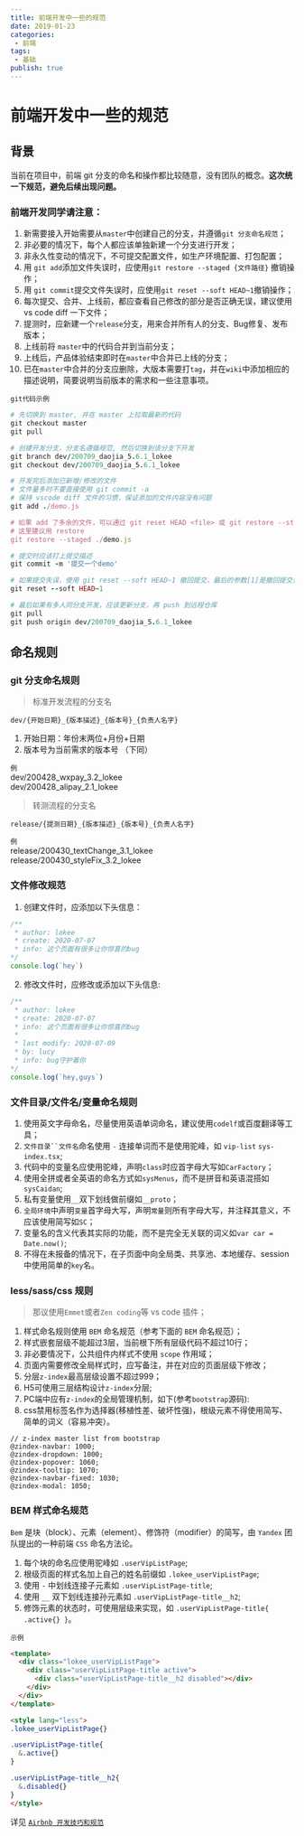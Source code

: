 ```yaml
---
title: 前端开发中一些的规范
date: 2019-01-23
categories:
 - 前端
tags:
 - 基础
publish: true
---
```

# 前端开发中一些的规范

## 背景

当前在项目中，前端 git 分支的命名和操作都比较随意，没有团队的概念。**这次统一下规范，避免后续出现问题。**

### 前端开发同学请注意：

1. 新需要接入开始需要从`master`中创建自己的分支，并遵循`git 分支命名规范`；
2. 非必要的情况下，每个人都应该单独新建一个分支进行开发；
3. 非永久性变动的情况下，不可提交配置文件，如生产环境配置、打包配置；
4. 用 `git add`添加文件失误时，应使用`git restore --staged {文件路径}` 撤销操作；
5. 用 `git commit`提交文件失误时，应使用`git reset --soft HEAD~1`撤销操作；
6. 每次提交、合并、上线前，都应查看自己修改的部分是否正确无误，建议使用 vs code diff 一下文件；
7. 提测时，应新建一个`release`分支，用来合并所有人的分支、Bug修复、发布版本；
8. 上线前将 `master`中的代码合并到当前分支；
9. 上线后，产品体验结束即时在`master`中合并已上线的分支；
10. 已在`master`中合并的分支应删除，大版本需要打`tag`，并在`wiki`中添加相应的描述说明，简要说明当前版本的需求和一些注意事项。

`git代码示例`
``` ruby
# 先切换到 master, 并在 master 上拉取最新的代码
git checkout master
git pull

# 创建开发分支，分支名遵循规范, 然后切换到该分支下开发
git branch dev/200709_daojia_5.6.1_lokee
git checkout dev/200709_daojia_5.6.1_lokee

# 开发完后添加已新增/修改的文件
# 文件量多时不要直接使用 git commit -a
# 保持 vscode diff 文件的习惯，保证添加的文件内容没有问题
git add ./demo.js

# 如果 add 了多余的文件，可以通过 git reset HEAD <file> 或 git restore --staged <file>
# 这里建议用 restore
git restore --staged ./demo.js

# 提交时应该打上提交描述
git commit -m '提交一个demo'

# 如果提交失误，使用 git reset --soft HEAD~1 撤回提交，最后的参数[1]是撤回提交记录的数量
git reset --soft HEAD~1

# 最后如果有多人同分支开发，应该更新分支，再 push 到远程仓库
git pull
git push origin dev/200709_daojia_5.6.1_lokee
```

## 命名规则

### git 分支命名规则

> 标准开发流程的分支名

`dev/{开始日期}_{版本描述}_{版本号}_{负责人名字}`

1.  开始日期：年份末两位+月份+日期
2.  版本号为当前需求的版本号
（下同）

`例`  
dev/200428_wxpay_3.2_lokee  
dev/200428_alipay_2.1_lokee

>  转测流程的分支名

`release/{提测日期}_{版本描述}_{版本号}_{负责人名字}`

`例`  
release/200430_textChange_3.1_lokee  
release/200430_styleFix_3.2_lokee

### 文件修改规范

1. 创建文件时，应添加以下头信息：

``` js
/** 
 * author: lokee
 * create: 2020-07-07
 * info: 这个页面有很多让你惊喜的bug
*/
console.log(`hey`)
```
2. 修改文件时，应修改或添加以下头信息:
``` js
/** 
 * author: lokee
 * create: 2020-07-07
 * info: 这个页面有很多让你惊喜的bug
 * 
 * last modify: 2020-07-09
 * by: lucy
 * info: bug守护着你
*/
console.log(`hey,guys`)
```

### 文件目录/文件名/变量命名规则

1. 使用英文字母命名，尽量使用英语单词命名，建议使用`codelf`或百度翻译等工具；
2. `文件目录``文件名`命名使用 `-` 连接单词而不是使用驼峰，如 `vip-list` `sys-index.tsx`;
3. 代码中的变量名应使用驼峰，声明`class`时应首字母大写如`CarFactory`；
4. 使用全拼或者全英语的命名方式如`sysMenus`，而不是拼音和英语混搭如`sysCaidan`;
5. 私有变量使用`__`双下划线做前缀如`__proto`；
6. `全局环境`中声明`变量`首字母大写，声明`常量`则所有字母大写，并注释其意义，不应该使用简写如`SC`；
7. 变量名的含义代表其实际的功能，而不是完全无关联的词义如`var car = Date.now()`;
8. 不得在未报备的情况下，在子页面中向全局类、共享池、本地缓存、session中使用简单的`key`名。

### less/sass/css 规则

> 那议使用`Emmet`或者`Zen coding`等 vs code 插件；

1. 样式命名规则使用 `BEM` 命名规范（参考下面的 `BEM` 命名规范）； 
2. 样式嵌套层级不能超过3层，当前根下所有层级代码不超过10行；
3. 非必要情况下，公共组件内样式不使用 `scope` 作用域；
4. 页面内需要修改全局样式时，应写备注，并在对应的页面层级下修改；
5. 分层`z-index`最高层级设置不超过999；
6. H5可使用三层结构设计`z-index`分层;
7. PC端中应有`z-index`的全局管理机制，如下(参考`bootstrap`源码):
8. css禁用标签名作为选择器(移植性差、破坏性强)，根级元素不得使用简写、简单的词义（容易冲突）。


``` less
// z-index master list from bootstrap
@zindex-navbar: 1000;
@zindex-dropdown: 1000;
@zindex-popover: 1060;
@zindex-tooltip: 1070;
@zindex-navbar-fixed: 1030;
@zindex-modal: 1050;
```


### BEM 样式命名规范

`Bem` 是块（block）、元素（element）、修饰符（modifier）的简写，由 `Yandex` 团队提出的一种前端 `CSS` 命名方法论。

1. 每个块的命名应使用驼峰如 `.userVipListPage`;
2. 根级页面的样式名加上自己的姓名前缀如 `.lokee_userVipListPage`;
3. 使用 `-` 中划线连接子元素如 `.userVipListPage-title`;
4. 使用 `__` 双下划线连接孙元素如 `.userVipListPage-title__h2`;
5. 修饰元素的状态时，可使用层级来实现，如 ` .userVipListPage-title{ .active{} } `。

`示例`
``` html
<template>
  <div class="lokee_userVipListPage">
    <div class="userVipListPage-title active">
      <div class="userVipListPage-title__h2 disabled"></div>
    </div>
  </div>
</template>
```

``` html
<style lang="less">
.lokee_userVipListPage{}

.userVipListPage-title{
  &.active{}
}

.userVipListPage-title__h2{
  &.disabled{}
}
</style>
```


详见 [`Airbnb 开发技巧和规范`](https://github.com/airbnb/javascript)